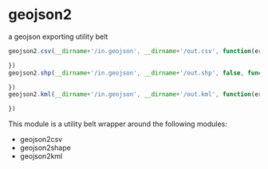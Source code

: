 geojson2
=========

a geojson exporting utility belt


```javascript
geojson2.csv(__dirname+'/in.geojson', __dirname+'/out.csv', function(err){

})
geojson2.shp(__dirname+'/in.geojson', __dirname+'/out.shp', false, function(err){

})
geojson2.kml(__dirname+'/in.geojson', __dirname+'/out.kml', function(err){

})
```

This module is a utility belt wrapper around the following modules:

- geojson2csv
- geojson2shape
- geojson2kml